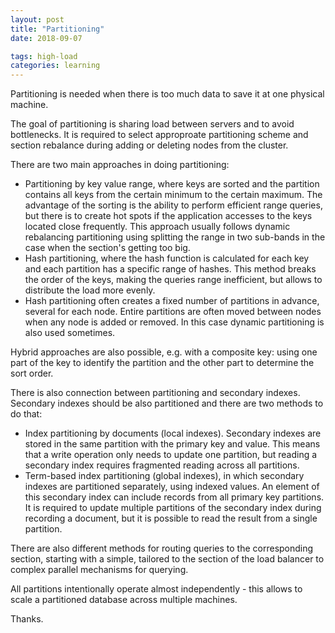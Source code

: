 ```yaml
---
layout: post
title: "Partitioning"
date: 2018-09-07

tags: high-load
categories: learning
---
```

Partitioning is needed when there is too much data to save it at one physical machine.

The goal of partitioning is sharing load between servers and to avoid bottlenecks. It is required to select approproate partitioning scheme and section rebalance during adding or deleting nodes from the cluster.

There are two main approaches in doing partitioning:

* Partitioning by key value range, where keys are sorted and the partition contains all keys from the certain minimum to the certain maximum. The advantage of the sorting is the ability to perform efficient range queries, but there is to create hot spots if the application accesses to the keys located close frequently. This approach usually follows dynamic rebalancing partitioning using splitting the range in two sub-bands in the case when the section's getting too big.
* Hash partitioning, where the hash function is calculated for each key and each partition has a specific range of hashes. This method breaks the order of the keys, making the queries range inefficient, but allows to distribute the load more evenly.
* Hash partitioning often creates a fixed number of partitions in advance, several for each node. Entire partitions are often moved between nodes when any node is added or removed. In this case dynamic partitioning is also used sometimes.

Hybrid approaches are also possible, e.g. with a composite key: using one part of the key to identify the partition and the other part to determine the sort order.

There is also connection between partitioning and secondary indexes. Secondary indexes should be also partitioned and there are two methods to do that:

* Index partitioning by documents (local indexes). Secondary indexes are stored in the same partition with the primary key and value. This means that a write operation only needs to update one partition, but reading a secondary index requires fragmented reading across all partitions.
* Term-based index partitioning (global indexes), in which secondary indexes are partitioned separately, using indexed values. An element of this secondary index can include records from all primary key partitions. It is required to update multiple partitions of the secondary index during recording a document, but it is possible to read the result from a single partition.

There are also different methods for routing queries to the corresponding section, starting with a simple, tailored to the section of the load balancer to complex parallel mechanisms for querying.

All partitions intentionally operate almost independently - this allows to scale a partitioned database across multiple machines.

Thanks.